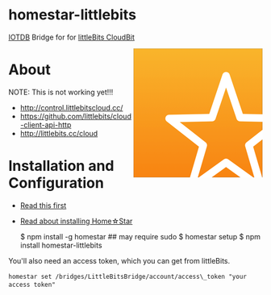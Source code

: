 # homestar-littlebits
[IOTDB](https://github.com/dpjanes/node-iotdb) Bridge for for [littleBits CloudBit](https://littlebits.cc/bits/cloudbit)

<img src="https://raw.githubusercontent.com/dpjanes/iotdb-homestar/master/docs/HomeStar.png" align="right" />

# About

NOTE: This is not working yet!!!

* http://control.littlebitscloud.cc/
* https://github.com/littlebits/cloud-client-api-http
* http://littlebits.cc/cloud

# Installation and Configuration

* [Read this first](https://github.com/dpjanes/node-iotdb/blob/master/docs/install.md)
* [Read about installing Home☆Star](https://github.com/dpjanes/node-iotdb/blob/master/docs/homestar.md) 

    $ npm install -g homestar    ## may require sudo
    $ homestar setup
    $ npm install homestar-littlebits

You'll also need an access token, which you can get from littleBits.

    homestar set /bridges/LittleBitsBridge/account/access\_token "your access token"


